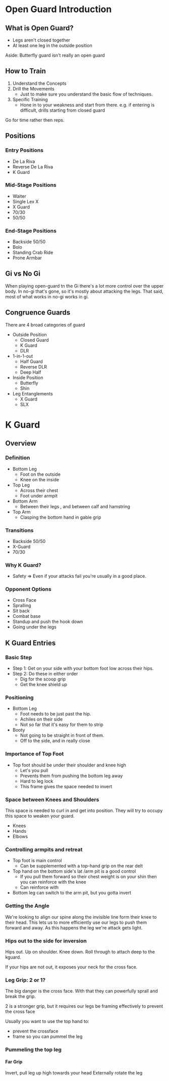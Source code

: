 # Open Guard Introduction
## What is Open Guard?
* Legs aren't closed together
* At least one leg in the outside position

Aside: Butterfly guard isn't really an open guard

## How to Train
1. Understand the Concepts
2. Drill the Movements
	* Just to make sure you understand the basic flow of techniques.
3. Specific Training
	* Hone in to your weakness and start from there. e.g. if entering is difficult, drills starting from closed guard


Go for time rather then reps.

## Positions
### Entry Positions
* De La Riva
* Reverse De La Riva
* K Guard

### Mid-Stage Positions
* Waiter
* Single Lex X
* X Guard
* 70/30
* 50/50

### End-Stage Positions
* Backside 50/50
* Bolo
* Standing Crab Ride
* Prone Armbar

## Gi vs No Gi

When playing open-guard tn the Gi there's a lot more control over the upper body. In no-gi that's gone, so it's mostly about attacking the legs. That said, most of what works in no-gi works in gi.

## Congruence Guards

There are 4 broad categories of guard
* Outside Position
	* Closed Guard
	* K Guard
	* DLR
* 1-in-1-out
	* Half Guard
	* Reverse DLR
	* Deep Half
* Inside Position
	* Butterfly
	* Shin
* Leg Entanglements
	* X Guard
	* SLX
	
# K Guard
## Overview
### Definition
* Bottom Leg
	* Foot on the outside
	* Knee on the inside
* Top Leg
	* Across their chest
	* Foot under armpit
* Bottom Arm
	* Between their legs , and between calf and hamstring
* Top Arm
	* Clasping the bottom hand in gable grip

### Transitions
* Backside 50/50
* X-Guard
* 70/30

### Why K Guard?
* Safety => Even if your attacks fail you're usually in a good place.

### Opponent Options
* Cross Face
* Spralling
* Sit back
* Combat base
* Standup and push the hook down
* Going under the legs

## K Guard Entries
### Basic Step
* Step 1: Get on your side with your bottom foot low across their hips.
* Step 2: Do these in either order
	* Dig for the scoop grip 
	* Get the knee shield up
	
### Positioning
* Bottom Leg
	* Foot needs to be just past the hip.
	* Achiles on their side
	* Not so far that it's easy for them to strip
* Booty
	* Not going to be straight in front of them. 
	* Off to the side, and in really close

### Importance of Top Foot
* Top foot should be under their shoulder and knee high
	* Let's you pull
	* Prevents them from pushing the bottom leg away
	* Hard to leg lock 
	* This frame gives the space needed to invert

### Space between Knees and Shoulders
This space is needed to curl in and get into position. They will try to occupy this space to weaken your guard.
* Knees
* Hands
* Elbows

### Controlling armpits and retreat
* Top foot is main control
	* Can be supplemented with a top-hand grip on the rear delt
* Top hand on the bottom side's lat /arm pit is a good control
	* If you pull them forward so their chest weight is on your shin then you can reinforce with the knee
	* Can reinforce with
* Bottom leg can switch to the arm pit, but you gotta invert

### Getting the Angle

We're looking to align our spine along the invisible line form their knee to their head. This lets us to more efficiently use our legs to push them forward and away. As this happens the leg we're attack gets light.

### Hips out to the side for inversion
Hips out. Up on shoulder. Knee down. Roll through to attach deep to the kguard.

If your hips are not out, it exposes your neck for the cross face.

### Leg Grip: 2 or 1?
The big danger is the cross face. With that they can powerfully sprall and break the grip. 

2 is a stronger grip, but it requires our legs be framing effectively to prevent the cross face

Usually you want to use the top hand to:
* prevent the crossface
* frame so you can pummel the leg

### Pummeling the top leg
#### Far Grip
Invert, pull leg up high towards your head
Externally rotate the leg


